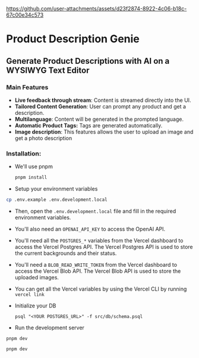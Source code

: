 https://github.com/user-attachments/assets/d23f2874-8922-4c06-b18c-67c00e34c573

# Product Description Genie

## Generate Product Descriptions with AI on a WYSIWYG Text Editor

### Main Features

- **Live feedback through stream**: Content is streamed directly into the UI.
- **Tailored Content Generation**: User can prompt any product and get a description.
- **Multilanguage**: Content will be generated in the prompted language.
- **Automatic Product Tags:** Tags are generated automatically.
- **Image description**: This features allows the user to upload an image and get a photo description

### Installation:

- We'll use pnpm

  ```sh
  pnpm install
  ```

- Setup your environment variables

```bash
cp .env.example .env.development.local
```

- Then, open the `.env.development.local` file and fill in the required environment variables.

- You'll also need an `OPENAI_API_KEY` to access the OpenAI API.

- You'll need all the `POSTGRES_*` variables from the Vercel dashboard to access the Vercel Postgres API. The Vercel Postgres API is used to store the current backgrounds and their status.

- You'll need a `BLOB_READ_WRITE_TOKEN` from the Vercel dashboard to access the Vercel Blob API. The Vercel Blob API is used to store the uploaded images.

- You can get all the Vercel variables by using the Vercel CLI by running `vercel link`

- Initialize your DB

  ```
  psql "<YOUR POSTGRES_URL>" -f src/db/schema.psql
  ```

- Run the development server

```
pnpm dev
```

```
pnpm dev
```
